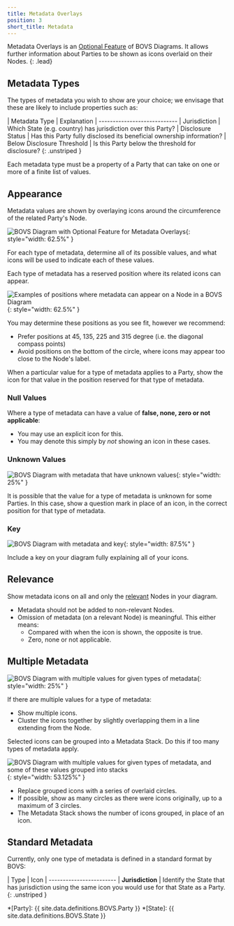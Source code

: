 ```yaml
---
title: Metadata Overlays
position: 3
short_title: Metadata
---
```


Metadata Overlays is an [Optional Feature](/visualisation/optional/) of BOVS Diagrams. It allows further information about Parties to be shown as icons overlaid on their Nodes.
{: .lead}


## Metadata Types

The types of metadata you wish to show are your choice; we envisage that these are likely to include properties such as:

| Metadata Type              | Explanation
| ----------------------------
| Jurisdiction               | Which State (e.g. country) has jurisdiction over this Party?
| Disclosure Status          | Has this Party fully disclosed its beneficial ownership information?
| Below Disclosure Threshold | Is this Party below the threshold for disclosure?
{: .unstriped }

Each metadata type must be a property of a Party that can take on one or more of a finite list of values.


## Appearance

Metadata values are shown by overlaying icons around the circumference of the related Party's Node.

![BOVS Diagram with Optional Feature for Metadata Overlays](/visualisation/diagrams/bovs-optional-metadata.png){: style="width: 62.5%" }

For each type of metadata, determine all of its possible values, and what icons will be used to indicate each of these values.

Each type of metadata has a reserved position where its related icons can appear.

![Examples of positions where metadata can appear on a Node in a BOVS Diagram](/visualisation/diagrams/bovs-optional-metadata-positions.png){: style="width: 62.5%" }

You may determine these positions as you see fit, however we recommend:

* Prefer positions at 45, 135, 225 and 315 degree (i.e. the diagonal compass points)
* Avoid positions on the bottom of the circle, where icons may appear too close to the Node's label.

When a particular value for a type of metadata applies to a Party, show the icon for that value in the position reserved for that type of metadata.

### Null Values

Where a type of metadata can have a value of **false, none, zero or not applicable**:

* You may use an explicit icon for this.
* You may denote this simply by *not* showing an icon in these cases.

### Unknown Values

![BOVS Diagram with metadata that have unknown values](/visualisation/diagrams/bovs-optional-metadata-unknowns.png){: style="width: 25%" }

It is possible that the value for a type of metadata is unknown for some Parties. In this case, show a question mark in place of an icon, in the correct position for that type of metadata.

### Key

![BOVS Diagram with metadata and key](/visualisation/diagrams/bovs-optional-metadata-key.png){: style="width: 87.5%" }

Include a key on your diagram fully explaining all of your icons.


## Relevance

Show metadata icons on all and only the [relevant](/visualisation/core/relevance) Nodes in your diagram.

* Metadata should not be added to non-relevant Nodes.
* Omission of metadata (on a relevant Node) is meaningful. This either means:
  * Compared with when the icon is shown, the opposite is true.
  * Zero, none or not applicable.


## Multiple Metadata

![BOVS Diagram with multiple values for given types of metadata](/visualisation/diagrams/bovs-optional-metadata-multiple.png){: style="width: 25%" }

If there are multiple values for a type of metadata:

* Show multiple icons.
* Cluster the icons together by slightly overlapping them in a line extending from the Node.

Selected icons can be grouped into a Metadata Stack. Do this if too many types of metadata apply.

![BOVS Diagram with multiple values for given types of metadata, and some of these values grouped into stacks](/visualisation/diagrams/bovs-optional-metadata-stacks.png){: style="width: 53.125%" }

* Replace grouped icons with a series of overlaid circles.
* If possible, show as many circles as there were icons originally, up to a maximum of 3 circles.
* The Metadata Stack shows the number of icons grouped, in place of an icon.


## Standard Metadata

Currently, only one type of metadata is defined in a standard format by BOVS:

| Type                   | Icon
| ------------------------
| **Jurisdiction**       | Identify the State that has jurisdiction using the same icon you would use for that State as a Party.
{: .unstriped }


*[Party]: {{ site.data.definitions.BOVS.Party }}
*[State]: {{ site.data.definitions.BOVS.State }}